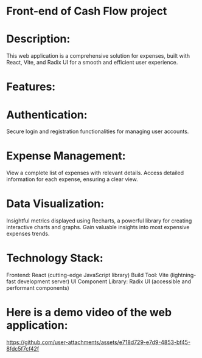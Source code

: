 # Front-end of Cash Flow project

# Description:
This web application is a comprehensive solution for expenses, built with React, Vite, and Radix UI for a smooth and efficient user experience.

# Features:
# Authentication:
Secure login and registration functionalities for managing user accounts.

# Expense Management:
View a complete list of expenses with relevant details.
Access detailed information for each expense, ensuring a clear view.

# Data Visualization: 
Insightful metrics displayed using Recharts, a powerful library for creating interactive charts and graphs. Gain valuable insights into most expensive expenses trends.

# Technology Stack:
Frontend: React (cutting-edge JavaScript library)
Build Tool: Vite (lightning-fast development server)
UI Component Library: Radix UI (accessible and performant components)

# Here is a demo video of the web application:

https://github.com/user-attachments/assets/e718d729-e7d9-4853-bf45-8fdc5f7cf42f


